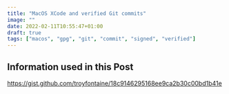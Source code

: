 ```yaml
---
title: "MacOS XCode and verified Git commits"
image: ""
date: 2022-02-11T10:55:47+01:00
draft: true
tags: ["macos", "gpg", "git", "commit", "signed", "verified"]
---
```


## Information used in this Post
https://gist.github.com/troyfontaine/18c9146295168ee9ca2b30c00bd1b41e

